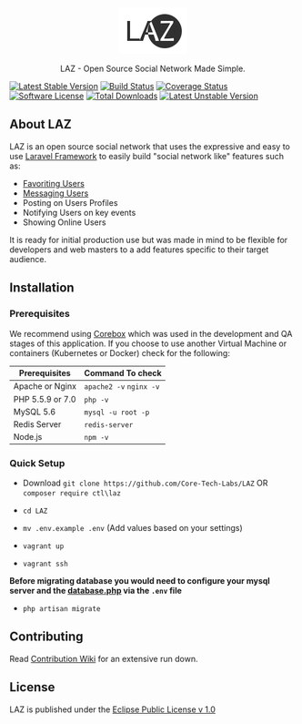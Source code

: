 <p align="center"><img src="public/imgs/laz.png"/></p>
<p align="center"> LAZ - Open Source Social Network Made Simple.</p>

[![Latest Stable Version](https://poser.pugx.org/ctl/LAZ/v/stable?format=flat-square)](https://packagist.org/packages/ctl/LAZ)
[![Build Status](https://travis-ci.org/Core-Tech-Labs/LAZ.svg?branch=master)](https://travis-ci.org/Core-Tech-Labs/LAZ)
[![Coverage Status](https://coveralls.io/repos/Core-Tech-Labs/LAZ/badge.svg?branch=master&service=github)](https://coveralls.io/github/Core-Tech-Labs/LAZ?branch=master)
[![Software License](https://img.shields.io/badge/License-EPL-green.svg?style=flat-square)](LICENSE.md)
[![Total Downloads](https://poser.pugx.org/ctl/LAZ/downloads?format=flat-square)](https://packagist.org/packages/ctl/LAZ)
[![Latest Unstable Version](https://poser.pugx.org/ctl/LAZ/v/unstable?format=flat-square)](https://packagist.org/packages/ctl/LAZ)



## About LAZ
LAZ is an open source social network that uses the expressive and easy to use [Laravel Framework](https://github.com/laravel/laravel) to easily build "social network like" features such as:

  - [Favoriting Users](https://github.com/Core-Tech-Labs/SocialMapFavorites)
  - [Messaging Users](https://github.com/Core-Tech-Labs/LaravelXMPP)
  - Posting on Users Profiles
  - Notifying Users on key events
  - Showing Online Users

It is ready for initial production use but was made in mind to be flexible for developers and web masters to a add features specific to their target audience.

## Installation

  ### Prerequisites

We recommend using [Corebox](https://github.com/RudyJessop/Corebox) which was used in the development and QA stages of this application. If you choose to use another Virtual Machine or containers (Kubernetes or Docker) check for the following:

| Prerequisites | Command To check  |
|---------------|:------------------|
| Apache or Nginx| `apache2 -v` `nginx -v`|
| PHP 5.5.9 or 7.0 | `php -v`|
| MySQL 5.6| `mysql -u root -p`|
| Redis Server |  `redis-server`|
| Node.js | `npm -v`  |

  ### Quick Setup

  - Download `git clone https://github.com/Core-Tech-Labs/LAZ` OR
  `composer require ctl\laz`

  - `cd LAZ`

  - `mv .env.example .env` (Add values based on your settings)

  - `vagrant up`

  - `vagrant ssh`

  **Before migrating database you would need to configure your mysql server and the [database.php](https://github.com/Core-Tech-Labs/LAZ/blob/master/config/database.php) via the `.env` file**

  - `php artisan migrate`



## Contributing

Read [Contribution Wiki](https://github.com/Core-Tech-Labs/LAZ/wiki/Contributing) for an extensive run down.


## License

LAZ is published under the [Eclipse Public License v 1.0](https://github.com/Core-Tech-Labs/LAZ/blob/master/LICENSE.md)
